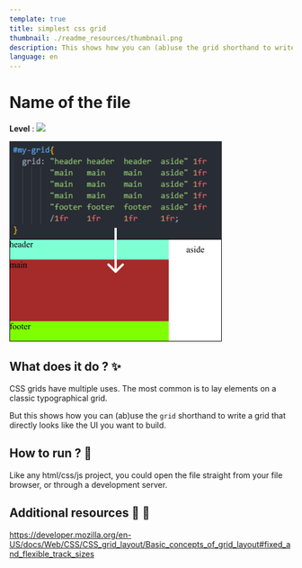 ```yaml
---
template: true
title: simplest css grid
thumbnail: ./readme_resources/thumbnail.png
description: This shows how you can (ab)use the grid shorthand to write a grid that directly looks like the UI you want to build.
language: en
---
```


# Name of the file

**Level** : ![](https://img.shields.io/badge/Level-Intermediate-yellow)

![](readme_resources/thumbnail.png)

## What does it do ? ✨

CSS grids have multiple uses. The most common is to lay elements on a classic typographical grid.

But this shows how you can (ab)use the `grid` shorthand to write a grid that directly looks like the UI you want to build.

## How to run ? 🚀

Like any html/css/js project, you could open the file straight from your file browser, or through a development server.

## Additional resources 📄 📗

https://developer.mozilla.org/en-US/docs/Web/CSS/CSS_grid_layout/Basic_concepts_of_grid_layout#fixed_and_flexible_track_sizes